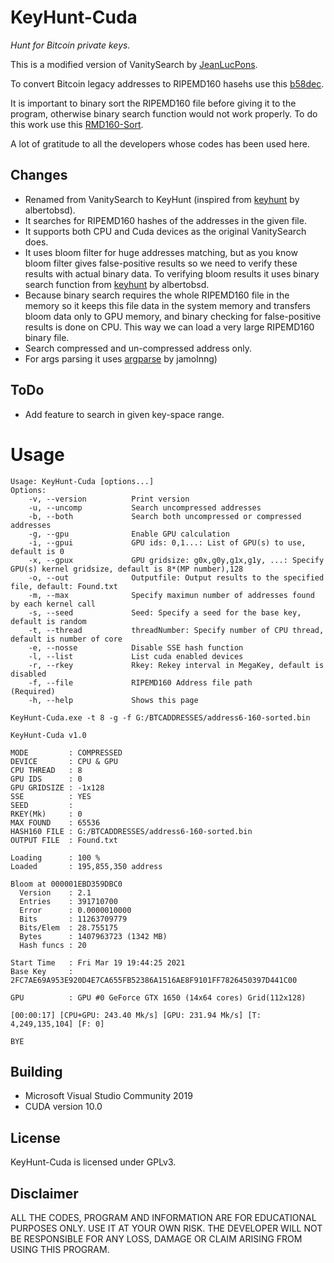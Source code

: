 # KeyHunt-Cuda 
_Hunt for Bitcoin private keys._

This is a modified version of VanitySearch by [JeanLucPons](https://github.com/JeanLucPons/VanitySearch/).

To convert Bitcoin legacy addresses to RIPEMD160 hasehs use this [b58dec](https://github.com/kanhavishva/b58dec).

It is important to binary sort the RIPEMD160 file before giving it to the program, otherwise binary search function would not work properly. To do this work use this [RMD160-Sort](https://github.com/kanhavishva/RMD160-Sort).

A lot of gratitude to all the developers whose codes has been used here.

## Changes

- Renamed from VanitySearch to KeyHunt (inspired from [keyhunt](https://github.com/albertobsd/keyhunt) by albertobsd).
- It searches for RIPEMD160 hashes of the addresses in the given file.
- It supports both CPU and Cuda devices as the original VanitySearch does.
- It uses bloom filter for huge addresses matching, but as you know bloom filter gives false-positive results so we need to verify these results with actual binary data. To verifying bloom results it uses binary search function from [keyhunt](https://github.com/albertobsd/keyhunt) by albertobsd.
- Because binary search requires the whole RIPEMD160 file in the memory so it keeps this file data in the system memory and transfers bloom data only to GPU memory, and binary checking for false-positive results is done on CPU. This way we can load a very large RIPEMD160 binary file.
- Search compressed and un-compressed address only.
- For args parsing it uses [argparse](https://github.com/jamolnng/argparse) by jamolnng)

## ToDo

- Add feature to search in given key-space range.

# Usage
```
Usage: KeyHunt-Cuda [options...]
Options:
    -v, --version          Print version                                                                                   
    -u, --uncomp           Search uncompressed addresses                                                                   
    -b, --both             Search both uncompressed or compressed addresses                                                
    -g, --gpu              Enable GPU calculation                                                                          
    -i, --gpui             GPU ids: 0,1...: List of GPU(s) to use, default is 0                                            
    -x, --gpux             GPU gridsize: g0x,g0y,g1x,g1y, ...: Specify GPU(s) kernel gridsize, default is 8*(MP number),128
    -o, --out              Outputfile: Output results to the specified file, default: Found.txt                            
    -m, --max              Specify maximun number of addresses found by each kernel call                                   
    -s, --seed             Seed: Specify a seed for the base key, default is random                                        
    -t, --thread           threadNumber: Specify number of CPU thread, default is number of core                           
    -e, --nosse            Disable SSE hash function                                                                       
    -l, --list             List cuda enabled devices                                                                       
    -r, --rkey             Rkey: Rekey interval in MegaKey, default is disabled                                            
    -f, --file             RIPEMD160 Address file path                                                                      (Required)
    -h, --help             Shows this page        

```

```
KeyHunt-Cuda.exe -t 8 -g -f G:/BTCADDRESSES/address6-160-sorted.bin

KeyHunt-Cuda v1.0

MODE         : COMPRESSED
DEVICE       : CPU & GPU
CPU THREAD   : 8
GPU IDS      : 0
GPU GRIDSIZE : -1x128
SSE          : YES
SEED         :
RKEY(Mk)     : 0
MAX FOUND    : 65536
HASH160 FILE : G:/BTCADDRESSES/address6-160-sorted.bin
OUTPUT FILE  : Found.txt

Loading      : 100 %
Loaded       : 195,855,350 address

Bloom at 000001EBD359DBC0
  Version    : 2.1
  Entries    : 391710700
  Error      : 0.0000010000
  Bits       : 11263709779
  Bits/Elem  : 28.755175
  Bytes      : 1407963723 (1342 MB)
  Hash funcs : 20

Start Time   : Fri Mar 19 19:44:25 2021
Base Key     : 2FC7AE69A953E920D4E7CA655FB52386A1516AE8F9101FF7826450397D441C00

GPU          : GPU #0 GeForce GTX 1650 (14x64 cores) Grid(112x128)

[00:00:17] [CPU+GPU: 243.40 Mk/s] [GPU: 231.94 Mk/s] [T: 4,249,135,104] [F: 0]

BYE

```

## Building

- Microsoft Visual Studio Community 2019 
- CUDA version 10.0

## License
KeyHunt-Cuda is licensed under GPLv3.

## Disclaimer
ALL THE CODES, PROGRAM AND INFORMATION ARE FOR EDUCATIONAL PURPOSES ONLY. USE IT AT YOUR OWN RISK. THE DEVELOPER WILL NOT BE RESPONSIBLE FOR ANY LOSS, DAMAGE OR CLAIM ARISING FROM USING THIS PROGRAM.

